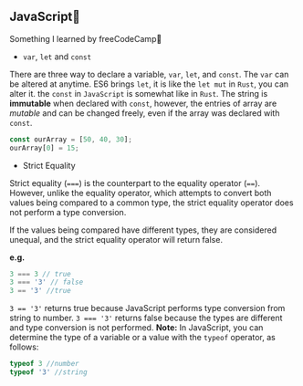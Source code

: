 ## JavaScript:milky_way:
Something I learned by freeCodeCamp:baby:
* `var`, `let` and `const`

There are three way to declare a variable, `var`, `let`, and `const`. 
The `var` can be altered at anytime.
ES6 brings `let`, it is like the `let mut` in `Rust`, you can alter it. 
the `const` in `JavaScript` is somewhat like in `Rust`. The string is **immutable** when declared with `const`,
however, the entries of array are *mutable* and can be changed freely, even if the array was declared with `const`. 
```javascript
const ourArray = [50, 40, 30];
ourArray[0] = 15;
```

* Strict Equality

Strict equality (`===`) is the counterpart to the equality operator (`==`). However, unlike the equality operator, which attempts to convert both values being compared to a common type, the strict equality operator does not perform a type conversion.

If the values being compared have different types, they are considered unequal, and the strict equality operator will return false.

**e.g.**
```javascript
3 === 3 // true
3 === '3' // false
3 == '3' //true
```
`3 == '3'` returns true because JavaScript performs type conversion from string to number. `3 === '3'` returns false because the types are different and type conversion is not performed.
**Note:**
In JavaScript, you can determine the type of a variable or a value with the `typeof` operator, as follows:
```javascript
typeof 3 //number
typeof '3' //string
```